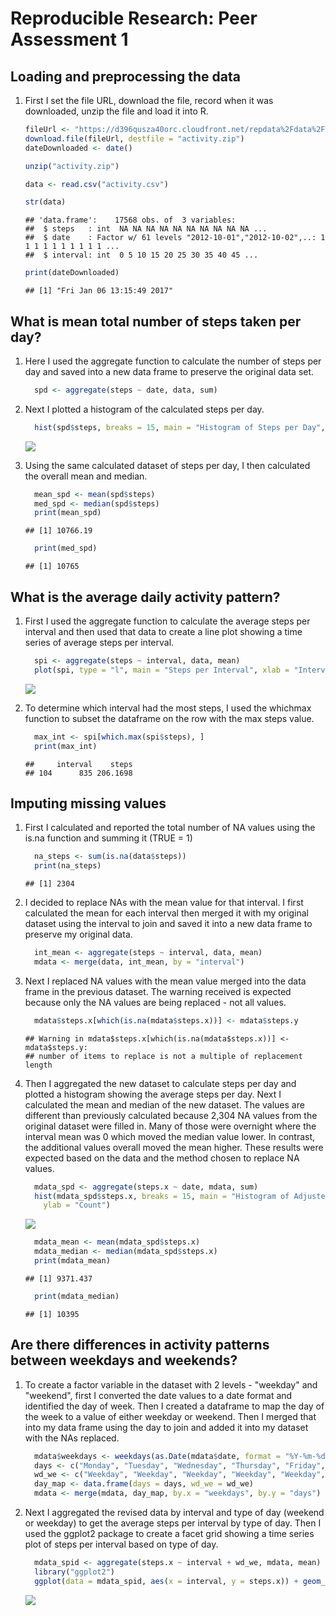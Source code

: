 # Reproducible Research: Peer Assessment 1


## Loading and preprocessing the data
1. First I set the file URL, download the file, record when it was downloaded, unzip the file and load it into R.
    
    ```r
    fileUrl <- "https://d396qusza40orc.cloudfront.net/repdata%2Fdata%2Factivity.zip"
    download.file(fileUrl, destfile = "activity.zip")
    dateDownloaded <- date()
    
    unzip("activity.zip")
    
    data <- read.csv("activity.csv")
    
    str(data)
    ```
    
    ```
    ## 'data.frame':	17568 obs. of  3 variables:
    ##  $ steps   : int  NA NA NA NA NA NA NA NA NA NA ...
    ##  $ date    : Factor w/ 61 levels "2012-10-01","2012-10-02",..: 1 1 1 1 1 1 1 1 1 1 ...
    ##  $ interval: int  0 5 10 15 20 25 30 35 40 45 ...
    ```
    
    ```r
    print(dateDownloaded)
    ```
    
    ```
    ## [1] "Fri Jan 06 13:15:49 2017"
    ```

## What is mean total number of steps taken per day?
1. Here I used the aggregate function to calculate the number of steps per day and saved into a new data frame to preserve the original data set.
    
    ```r
      spd <- aggregate(steps ~ date, data, sum)
    ```

2. Next I plotted a histogram of the calculated steps per day.
    
    ```r
      hist(spd$steps, breaks = 15, main = "Histogram of Steps per Day", xlab = "Steps", ylab ="Count")
    ```
    
    ![](PA1_template_files/figure-html/unnamed-chunk-3-1.png)<!-- -->

3. Using the same calculated dataset of steps per day, I then calculated the overall mean and median.
    
    ```r
      mean_spd <- mean(spd$steps)
      med_spd <- median(spd$steps)
      print(mean_spd)
    ```
    
    ```
    ## [1] 10766.19
    ```
    
    ```r
      print(med_spd)
    ```
    
    ```
    ## [1] 10765
    ```

## What is the average daily activity pattern?
1. First I used the aggregate function to calculate the average steps per interval and then used that data to create a line plot showing a time series of average steps per interval.
    
    ```r
      spi <- aggregate(steps ~ interval, data, mean)
      plot(spi, type = "l", main = "Steps per Interval", xlab = "Interval", ylab = "Steps")
    ```
    
    ![](PA1_template_files/figure-html/unnamed-chunk-5-1.png)<!-- -->

2. To determine which interval had the most steps, I used the whichmax function to subset the dataframe on the row with the max steps value.
    
    ```r
      max_int <- spi[which.max(spi$steps), ]
      print(max_int)
    ```
    
    ```
    ##     interval    steps
    ## 104      835 206.1698
    ```

## Imputing missing values
1. First I calculated and reported the total number of NA values using the is.na function and summing it (TRUE = 1)
    
    ```r
      na_steps <- sum(is.na(data$steps))
      print(na_steps)
    ```
    
    ```
    ## [1] 2304
    ```

2. I decided to replace NAs with the mean value for that interval.  I first calculated the mean for each interval then merged it with my original dataset using the interval to join and saved it into a new data frame to preserve my original data.
    
    ```r
      int_mean <- aggregate(steps ~ interval, data, mean)
      mdata <- merge(data, int_mean, by = "interval")
    ```

3. Next I replaced NA values with the mean value merged into the data frame in the previous dataset.  The warning received is expected because only the NA values are being replaced - not all values.
    
    ```r
      mdata$steps.x[which(is.na(mdata$steps.x))] <- mdata$steps.y
    ```
    
    ```
    ## Warning in mdata$steps.x[which(is.na(mdata$steps.x))] <- mdata$steps.y:
    ## number of items to replace is not a multiple of replacement length
    ```

4. Then I aggregated the new dataset to calculate steps per day and plotted a histogram showing the average steps per day.  Next I calculated the mean and median of the new dataset.  The values are different than previously calculated because 2,304 NA values from the original dataset were filled in.  Many of those were overnight where the interval mean was 0 which moved the median value lower. In contrast, the additional values overall moved the mean higher. These results were expected based on the data and the method chosen to replace NA values.
    
    ```r
      mdata_spd <- aggregate(steps.x ~ date, mdata, sum) 
      hist(mdata_spd$steps.x, breaks = 15, main = "Histogram of Adjusted Steps per Day", xlab = "Adjusted Steps", 
        ylab = "Count")
    ```
    
    ![](PA1_template_files/figure-html/unnamed-chunk-10-1.png)<!-- -->
    
    ```r
      mdata_mean <- mean(mdata_spd$steps.x)
      mdata_median <- median(mdata_spd$steps.x)
      print(mdata_mean)
    ```
    
    ```
    ## [1] 9371.437
    ```
    
    ```r
      print(mdata_median)
    ```
    
    ```
    ## [1] 10395
    ```

## Are there differences in activity patterns between weekdays and weekends?
1. To create a factor variable in the dataset with 2 levels - "weekday" and "weekend", first I converted the date values to a date format and identified the day of week. Then I created a dataframe to map the day of the week to a value of either weekday or weekend. Then I merged that into my data frame using the day to join and added it into my dataset with the NAs replaced.
    
    ```r
      mdata$weekdays <- weekdays(as.Date(mdata$date, format = "%Y-%m-%d"))
      days <- c("Monday", "Tuesday", "Wednesday", "Thursday", "Friday", "Saturday","Sunday")
      wd_we <- c("Weekday", "Weekday", "Weekday", "Weekday", "Weekday", "Weekend", "Weekend")
      day_map <- data.frame(days = days, wd_we = wd_we)
      mdata <- merge(mdata, day_map, by.x = "weekdays", by.y = "days")
    ```

2. Next I aggregated the revised data by interval and type of day (weekend or weekday) to get the average steps per interval by type of day.  Then I used the ggplot2 package to create a facet grid showing a time series plot of steps per interval based on type of day.
    
    ```r
      mdata_spid <- aggregate(steps.x ~ interval + wd_we, mdata, mean)
      library("ggplot2")
      ggplot(data = mdata_spid, aes(x = interval, y = steps.x)) + geom_line() + facet_grid(wd_we ~.) + ggtitle("Average Steps per Interval by Day Type") + xlab("Interval") + ylab("Steps")
    ```
    
    ![](PA1_template_files/figure-html/unnamed-chunk-12-1.png)<!-- -->
  

